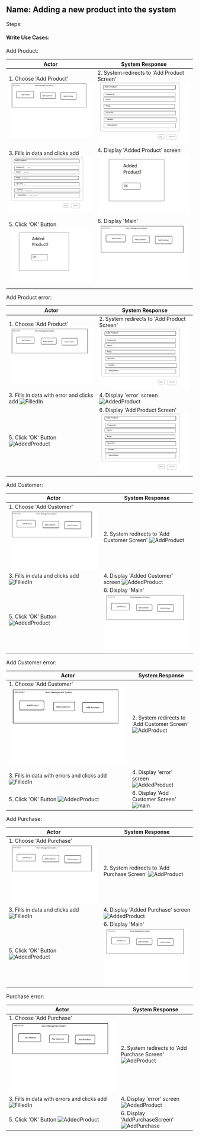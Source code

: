 Name: Adding a new product into the system
-------------------------------------------

Steps:  

#### Write Use Cases:  

Add Product:  

|**Actor**|**System Response**|
|----------|-------------------|
|1. Choose 'Add Product' ![main](mainscreen.png)  |2. System redirects to 'Add Product Screen' ![AddProduct](AddProductScreen.png)|
|3. Fills in data and clicks add ![FilledIn](FilledInProduct.png)|4. Display 'Added Product' screen ![AddedProduct](AddedProduct.png)|
|5. Click 'OK' Button ![AddedProduct](AddedProduct.png)|6. Display 'Main' ![main](mainscreen.png) |

Add Product error:  

|**Actor**|**System Response**|
|----------|-------------------|
|1. Choose 'Add Product' ![main](mainscreen.png)  |2. System redirects to 'Add Product Screen' ![AddProduct](AddProductScreen.png)|
|3. Fills in data with error and clicks add ![FilledIn](error.png)|4. Display 'error' screen ![AddedProduct](error.png)|
|5. Click 'OK' Button ![AddedProduct](error.png)|6. Display 'Add Product Screen' ![main](AddProductScreen.png) |


Add Customer:  

|**Actor**|**System Response**|
|----------|-------------------|
|1. Choose 'Add Customer' ![main](mainscreen.png)  |2. System redirects to 'Add Customer Screen' ![AddProduct](AddCustomerScreen.png)|
|3. Fills in data and clicks add ![FilledIn](FilledInCustomer.png)|4. Display 'Added Customer' screen ![AddedProduct](AddedCustomer.png)|
|5. Click 'OK' Button ![AddedProduct](AddedCustomer.png)|6. Display 'Main' ![main](mainscreen.png) |

Add Customer error:  

|**Actor**|**System Response**|
|----------|-------------------|
|1. Choose 'Add Customer' ![main](mainscreen.png)  |2. System redirects to 'Add Customer Screen' ![AddProduct](AddCustomerScreen.png)|
|3. Fills in data with errors and clicks add ![FilledIn](FilledInCustomer.png)|4. Display 'error' screen ![AddedProduct](error.png)|
|5. Click 'OK' Button ![AddedProduct](error.png)|6. Display 'Add Customer Screen' ![main](AddCustomerScreen.png) |

Add Purchase:  

|**Actor**|**System Response**|
|----------|-------------------|
|1. Choose 'Add Purchase' ![main](mainscreen.png)  |2. System redirects to 'Add Purchase Screen' ![AddProduct](AddPurchaseScreen.png)|
|3. Fills in data and clicks add ![FilledIn](FilledInPurchase.png)|4. Display 'Added Purchase' screen ![AddedProduct](AddedPurchase.png)|
|5. Click 'OK' Button ![AddedProduct](AddedPurchase.png)|6. Display 'Main' ![main](mainscreen.png) |

Purchase error:  

|**Actor**|**System Response**|
|----------|-------------------|
|1. Choose 'Add Purchase' ![main](mainscreen.png)  |2. System redirects to 'Add Purchase Screen' ![AddProduct](AddPurchaseScreen.png)|
|3. Fills in data with errors and clicks add ![FilledIn](FilledInPurchase.png)|4. Display 'error' screen ![AddedProduct](error.png)|
|5. Click 'OK' Button ![AddedProduct](error.png)|6. Display 'AddPurchaseScreen' ![AddPurchase](AddPurchaseScreen.png) |

